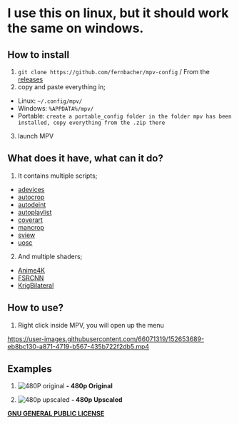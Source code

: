 # I use this on linux, but it should work the same on windows.
## How to install
1. ```git clone https://github.com/fernbacher/mpv-config``` / From the [releases](https://github.com/fernbacher/mpv-config/releases/tag/mpv-config)
2. copy and paste everything in;
 - Linux: ```~/.config/mpv/```
 - Windows: ```%APPDATA%/mpv/```
 - Portable: ```create a portable_config folder in the folder mpv has been installed, copy everything from the .zip there```
3. launch MPV

## What does it have, what can it do?
1. It contains multiple scripts;
 - [adevices](https://github.com/jonniek/mpv-scripts/blob/master/cycleaudiodevice.lua)
 - [autocrop](https://github.com/mpv-player/mpv/blob/master/TOOLS/lua/autocrop.lua)
 - [autodeint](https://github.com/mpv-player/mpv/blob/master/TOOLS/lua/autodeint.lua)
 - [autoplaylist](https://github.com/mpv-player/mpv/blob/master/TOOLS/lua/autoload.lua)
 - [coverart](https://github.com/CogentRedTester/mpv-coverart/blob/master/coverart.lua)
 - [mancrop](https://github.com/aidanholm/mpv-easycrop/blob/master/easycrop.lua)
 - [sview](https://github.com/deus0ww/mpv-conf/blob/master/scripts/Shaders.lua)
 - [uosc](https://github.com/darsain/uosc/blob/master/uosc.lua)
2. And multiple shaders;
 - [Anime4K](https://github.com/bloc97/Anime4K)
 - [FSRCNN](https://github.com/igv/FSRCNN-TensorFlow)
 - [KrigBilateral](https://gist.githubusercontent.com/igv/a015fc885d5c22e6891820ad89555637/raw/e912828d0d11908940d88c196eb9bbd0952044f3/KrigBilateral.glsl)

## How to use?
1. Right click inside MPV, you will open up the menu


https://user-images.githubusercontent.com/66071319/152653689-eb8bc130-a871-4719-b567-435b722f2db5.mp4


## Examples
1. ![480P original](https://i.imgur.com/FmECffU.png)
**- 480p Original**

2. ![480p upscaled](https://i.imgur.com/29rnsUO.png)
**- 480p Upscaled**

**[GNU GENERAL PUBLIC LICENSE](https://www.gnu.org/licenses/gpl-3.0.txt)**
